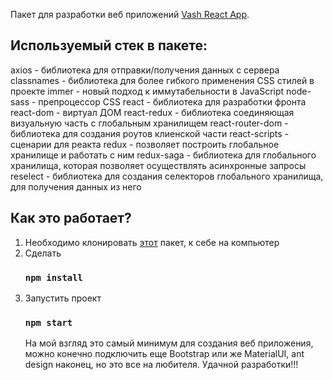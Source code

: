 Пакет для разработки веб приложений [Vash React App](https://github.com/ITVash/my-create-react-app.git).

## Используемый стек в пакете:

axios - библиотека для отправки/получения данных с сервера
classnames - библиотека для более гибкого применения CSS стилей в проекте
immer - новый подход к иммутабельности в JavaScript
node-sass - препроцессор CSS
react - библиотека для разработки фронта
react-dom - виртуал ДОМ
react-redux - библиотека соединяющая визуальную часть с глобальным хранилищем
react-router-dom - библиотека для создания роутов клиенской части
react-scripts - сценарии для реакта
redux - позволяет построить глобальное хранилище и работать с ним
redux-saga - библиотека для глобального хранилища, которая позволяет осуществлять асинхронные запросы
reselect - библиотека для создания селекторов глобального хранилища, для получения данных из него

## Как это работает?

1. Необходимо клонировать [этот](https://github.com/ITVash/my-create-react-app.git) пакет, к себе на компьютер
2. Сделать
   ### `npm install`
3. Запустить проект
   ### `npm start`
   На мой взгляд это самый минимум для создания веб приложения, можно конечно подключить еще Bootstrap или же MaterialUI, ant design наконец, но это все на любителя.
   Удачной разработки!!!
